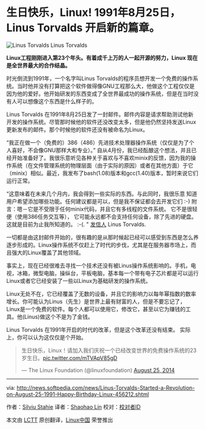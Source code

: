 
生日快乐，Linux! 1991年8月25日，Linus Torvalds 开启新的篇章。
================================================================================
![Linus Torvalds](http://i1-news.softpedia-static.com/images/news2/Linus-Torvalds-Started-a-Revolution-on-August-25-1991-Happy-Birthday-Linux-456212-2.jpg)
Linus Torvalds

**Linux工程刚刚进入第23个年头。有着成千上万的人一起开源的努力，Linux 现在是全世界最大的合作结晶。**

时光倒流到1991年，一个名字叫Linus Torvalds的程序员想开发一个免费的操作系统。当时他并没有打算把这个软件做得像GNU工程那么大，他做这个工程仅仅是因为他的爱好。他开始研发的东西变成了全世界最成功的操作系统，但是在当时没有人可以想像这个东西是什么样子的。

Linus Torvalds 在1991年8月25日发了一封邮件。邮件内容是请求帮助测试他新开发的操作系统。尽管那时候他的软件还没改变太多，但是他仍然坚持发送Linux更新发布的邮件。那个时候他的软件还没有被命名为Linux。

“我正在做一个（免费的）386（486）先进技术处理器操作系统（仅仅是为了个人喜好，不会像GNU那样大和专业）。”  自从4月份，我已经酝酿这个想法，并且已经开始准备好了。我很乐意听见各种关于喜欢与不喜欢minix的反馈，因为我的操作系统（在文件管理系统的物理层面（由于实际的原因）或者在其他方面）于它（minix）相似。最近，我发布了bash(1.08)版本和gcc(1.40)版本，暂时来说它们运行正常。

“这意味着在未来几个月内，我会得到一些实际的东西。与此同时，我很乐意
知道用户希望添加哪些功能。任何建议都是可以，但是我不保证都会去开发它们 :-) 附言：嗯－它是不受限于任何minix代码，并且它有多线程的文件系统。 它不是很轻便（使用386任务交互等）， 它可能永远都不会支持任何设备，除了先进的硬盘。 这就是目前为止我所知道的。 :-(. " [发信人][1] Linus Torvalds.

一切都是由这封邮件开始的，很有趣的是从那时候起已经可以感受到东西是怎么养逐步形成的。Linux操作系统不仅赶上了时代的步伐，尤其是在服务器市场上，而且强大的Linux覆盖了其他领域。

事实上，现在已经很难去寻找一个技术还没有被Linus操作系统影响的。手机，电视，冰箱，微型电脑，操纵台，平板电脑，基本每一个带有电子芯片都是可以运行Linux或者它已经安装了一些以Linux为基础研发的操作系统。

Linux无处不在，它已经覆盖了无数的设备，并且它的影响力以每年幂指数的数率增长。你可能认为Linus（先生）是世界上最有财富的人，但是不要忘记了，Linux是一个免费的软件。每个人都可以使用它，修改它，甚至以它为赚钱的工具。他(Linus)做这个不是为了金钱。

Linus Torvalds 在1991年开启的时代的改革，但是这个改革还没有结束。 实际上，你可以认为这仅仅是个开始。

> 生日快乐，Linux！请加入我们庆祝一个已经改变世界的免费操作系统的23岁生日。[pic.twitter.com/mTVApV85gD][2]
> 
> — The Linux Foundation (@linuxfoundation) [August 25, 2014][3]

--------------------------------------------------------------------------------

via: http://news.softpedia.com/news/Linus-Torvalds-Started-a-Revolution-on-August-25-1991-Happy-Birthday-Linux-456212.shtml

作者：[Silviu Stahie][a]
译者：[Shaohao Lin](https://github.com/shaohaolin)
校对：[校对者ID](https://github.com/校对者ID)

本文由 [LCTT](https://github.com/LCTT/TranslateProject) 原创翻译，[Linux中国](http://linux.cn/) 荣誉推出

[a]:http://news.softpedia.com/editors/browse/silviu-stahie
[1]:https://groups.google.com/forum/#!original/comp.os.minix/dlNtH7RRrGA/SwRavCzVE7gJ
[2]:http://t.co/mTVApV85gD
[3]:https://twitter.com/linuxfoundation/statuses/503799441900314624